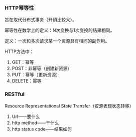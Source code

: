 ### HTTP幂等性

旨在取代分布式事务（开销比较大）。

幂等性在数学上的定义：N次变换与1次变换的结果相同。

定义：一次和多次请求某一个资源具有相同的副作用。

HTTP方法中：

1. GET：幂等
2. POST：非幂等（创建新资源）
3. PUT：幂等（更新资源）
4. DELETE：幂等

### RESTful

Resource Representational State Transfer（资源表现状态转移）

1. Url——要什么
2. http method——干什么
3. http status code——结果如何